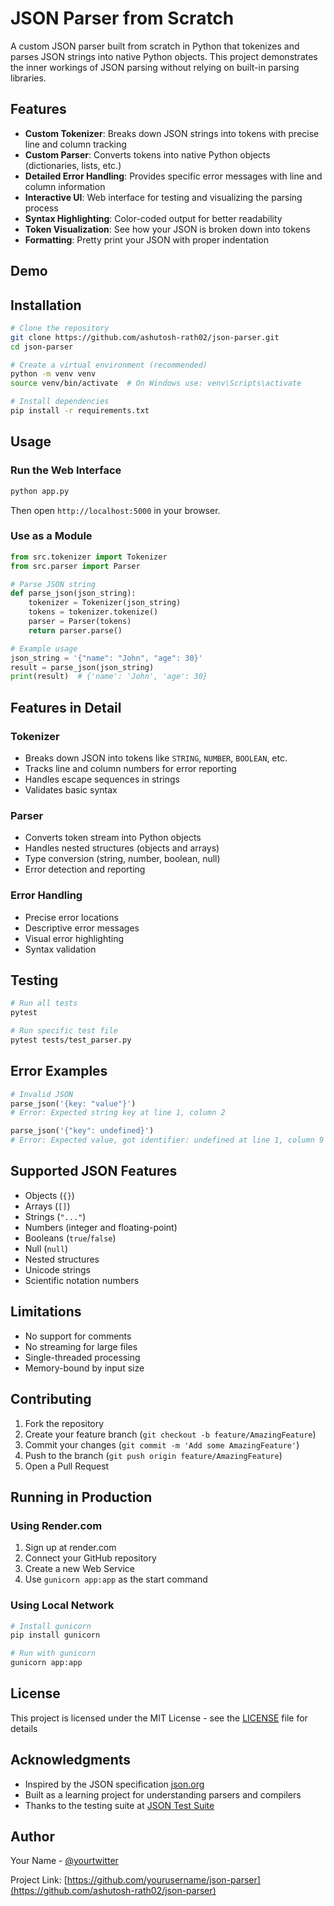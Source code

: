 # JSON Parser from Scratch

A custom JSON parser built from scratch in Python that tokenizes and parses JSON strings into native Python objects. This project demonstrates the inner workings of JSON parsing without relying on built-in parsing libraries.

## Features

- **Custom Tokenizer**: Breaks down JSON strings into tokens with precise line and column tracking
- **Custom Parser**: Converts tokens into native Python objects (dictionaries, lists, etc.)
- **Detailed Error Handling**: Provides specific error messages with line and column information
- **Interactive UI**: Web interface for testing and visualizing the parsing process
- **Syntax Highlighting**: Color-coded output for better readability
- **Token Visualization**: See how your JSON is broken down into tokens
- **Formatting**: Pretty print your JSON with proper indentation

## Demo

## Installation

```bash
# Clone the repository
git clone https://github.com/ashutosh-rath02/json-parser.git
cd json-parser

# Create a virtual environment (recommended)
python -m venv venv
source venv/bin/activate  # On Windows use: venv\Scripts\activate

# Install dependencies
pip install -r requirements.txt
```

## Usage

### Run the Web Interface

```bash
python app.py
```

Then open `http://localhost:5000` in your browser.

### Use as a Module

```python
from src.tokenizer import Tokenizer
from src.parser import Parser

# Parse JSON string
def parse_json(json_string):
    tokenizer = Tokenizer(json_string)
    tokens = tokenizer.tokenize()
    parser = Parser(tokens)
    return parser.parse()

# Example usage
json_string = '{"name": "John", "age": 30}'
result = parse_json(json_string)
print(result)  # {'name': 'John', 'age': 30}
```

## Features in Detail

### Tokenizer

- Breaks down JSON into tokens like `STRING`, `NUMBER`, `BOOLEAN`, etc.
- Tracks line and column numbers for error reporting
- Handles escape sequences in strings
- Validates basic syntax

### Parser

- Converts token stream into Python objects
- Handles nested structures (objects and arrays)
- Type conversion (string, number, boolean, null)
- Error detection and reporting

### Error Handling

- Precise error locations
- Descriptive error messages
- Visual error highlighting
- Syntax validation

## Testing

```bash
# Run all tests
pytest

# Run specific test file
pytest tests/test_parser.py
```

## Error Examples

```python
# Invalid JSON
parse_json('{key: "value"}')
# Error: Expected string key at line 1, column 2

parse_json('{"key": undefined}')
# Error: Expected value, got identifier: undefined at line 1, column 9
```

## Supported JSON Features

- Objects (`{}`)
- Arrays (`[]`)
- Strings (`"..."`)
- Numbers (integer and floating-point)
- Booleans (`true`/`false`)
- Null (`null`)
- Nested structures
- Unicode strings
- Scientific notation numbers

## Limitations

- No support for comments
- No streaming for large files
- Single-threaded processing
- Memory-bound by input size

## Contributing

1. Fork the repository
2. Create your feature branch (`git checkout -b feature/AmazingFeature`)
3. Commit your changes (`git commit -m 'Add some AmazingFeature'`)
4. Push to the branch (`git push origin feature/AmazingFeature`)
5. Open a Pull Request

## Running in Production

### Using Render.com

1. Sign up at render.com
2. Connect your GitHub repository
3. Create a new Web Service
4. Use `gunicorn app:app` as the start command

### Using Local Network

```bash
# Install gunicorn
pip install gunicorn

# Run with gunicorn
gunicorn app:app
```

## License

This project is licensed under the MIT License - see the [LICENSE](LICENSE) file for details

## Acknowledgments

- Inspired by the JSON specification [json.org](https://json.org)
- Built as a learning project for understanding parsers and compilers
- Thanks to the testing suite at [JSON Test Suite](https://github.com/nst/JSONTestSuite)

## Author

Your Name - [@yourtwitter](https://twitter.com/v_ashu_dev)

Project Link: [https://github.com/yourusername/json-parser](https://github.com/ashutosh-rath02/json-parser)
